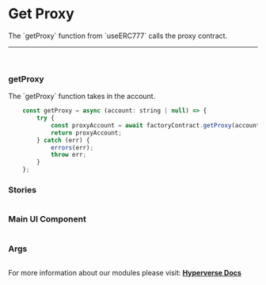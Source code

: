 # Get Proxy

<p> The `getProxy` function from `useERC777` calls the proxy contract. </p>

---

<br>

### getProxy

<p> The `getProxy` function takes in the account. </p>

```jsx
	const getProxy = async (account: string | null) => {
		try {
			const proxyAccount = await factoryContract.getProxy(account);
			return proxyAccount;
		} catch (err) {
			errors(err);
			throw err;
		}
	};
```

### Stories

```jsx

```

### Main UI Component

```jsx

```

### Args

```jsx

```

For more information about our modules please visit: [**Hyperverse Docs**](https://docs.hyperverse.dev)
